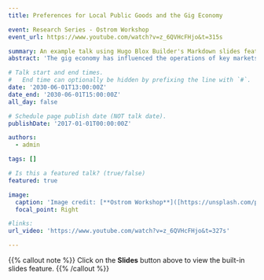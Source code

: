 ```yaml
---
title: Preferences for Local Public Goods and the Gig Economy

event: Research Series - Ostrom Workshop
event_url: https://www.youtube.com/watch?v=z_6QVHcFHjo&t=315s

summary: An example talk using Hugo Blox Builder's Markdown slides feature.
abstract: 'The gig economy has influenced the operations of key markets such as transportation and housing. Although there is a growing body of literature on this topic, the impact of individuals' preferences for government-provided goods on these new markets has not been extensively studied. This paper investigates the extent to which different responses to increases in property taxes shape the incentives to supply in the gig economy through short-term rental services (Airbnb). Empirical examination is done through a stacked difference-in-difference and stacked regression discontinuity model that compares the probability of exiting the Airbnb market between school districts in Texas with narrow approvals/rejections.  Results from this model suggest that increases in property tax burden (captured via the elections) lead to an increase in the probability of exiting the Airbnb market in the short-term. These findings shed some light on the role that local policy plays in the development of Airbnb in the United States, and link two relevant literatures in policy evaluation.'

# Talk start and end times.
#   End time can optionally be hidden by prefixing the line with `#`.
date: '2030-06-01T13:00:00Z'
date_end: '2030-06-01T15:00:00Z'
all_day: false

# Schedule page publish date (NOT talk date).
publishDate: '2017-01-01T00:00:00Z'

authors:
  - admin

tags: []

# Is this a featured talk? (true/false)
featured: true

image:
  caption: 'Image credit: [**Ostrom Workshop**]([https://unsplash.com/photos/bzdhc5b3Bxs](https://ostromworkshop.indiana.edu/index.html))'
  focal_point: Right

#links:
url_video: 'https://www.youtube.com/watch?v=z_6QVHcFHjo&t=327s'

---
```


{{% callout note %}}
Click on the **Slides** button above to view the built-in slides feature.
{{% /callout %}}


